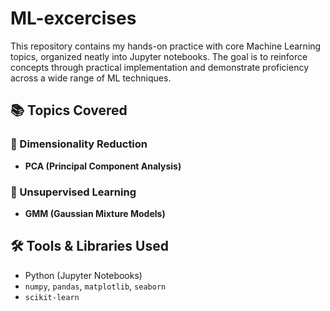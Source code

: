 # ML-excercises
This repository contains my hands-on practice with core Machine Learning topics, organized neatly into Jupyter notebooks. The goal is to reinforce concepts through practical implementation and demonstrate proficiency across a wide range of ML techniques.

## 📚 Topics Covered

### 📌 Dimensionality Reduction
- **PCA (Principal Component Analysis)**  
### 📌 Unsupervised Learning
- **GMM (Gaussian Mixture Models)** 

## 🛠️ Tools & Libraries Used

- Python (Jupyter Notebooks)  
- `numpy`, `pandas`, `matplotlib`, `seaborn`  
- `scikit-learn`


